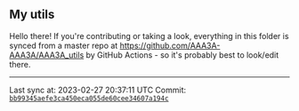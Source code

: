 ## My utils

Hello there! If you're contributing or taking a look, everything in this folder
is synced from a master repo at https://github.com/AAA3A-AAA3A/AAA3A_utils by GitHub Actions -
so it's probably best to look/edit there.

---

Last sync at: 2023-02-27 20:37:11 UTC
Commit: [`bb99345aefe3ca450eca055de60cee34607a194c`](https://github.com/AAA3A-AAA3A/AAA3A_utils/commit/bb99345aefe3ca450eca055de60cee34607a194c)

